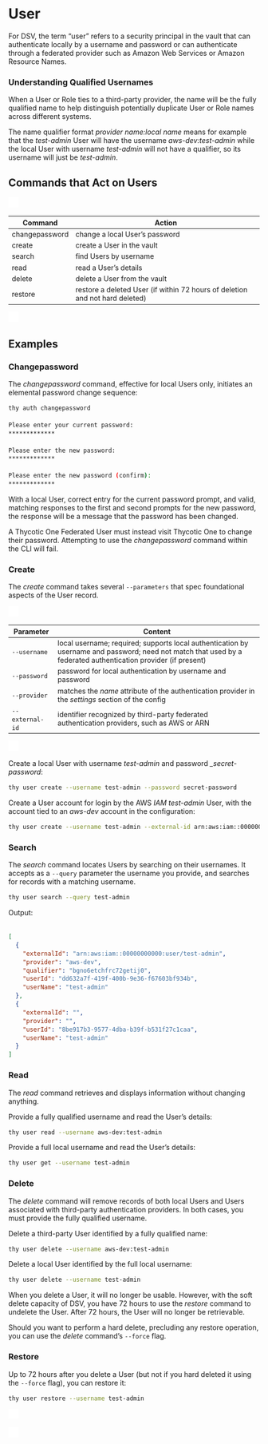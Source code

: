﻿[title]: # (User)
[tags]: # (DevOps Secrets Vault,DSV,)
[priority]: # (4200)

# User

For DSV, the term “user” refers to a security principal in the vault that can authenticate locally by a username and password or can authenticate through a federated provider such as Amazon Web Services or Amazon Resource Names.

### Understanding Qualified Usernames

When a User or Role ties to a third-party provider, the name will be the fully qualified name to help distinguish potentially duplicate User or Role names across different systems.

The name qualifier format *provider name:local name* means for example that the _test-admin_ User will have the username _aws-dev:test-admin_ while the local User with username _test-admin_ will not have a qualifier, so its username will just be _test-admin_.

## Commands that Act on Users

![](./images/spacer.png)
  
| Command        | Action                         |
| -------------- | ------------------------------ |
| changepassword | change a local User’s password |
| create         | create a User in the vault     |
| search         | find Users by username         |
| read           | read a User’s details          |
| delete         | delete a User from the vault   |
| restore        | restore a deleted User (if within 72 hours of deletion and not hard deleted) |

![](./images/spacer.png)

## Examples

### Changepassword

The *changepassword* command, effective for local Users only, initiates an elemental password change sequence:

```BASH
thy auth changepassword

Please enter your current password:
*************

Please enter the new password:
*************

Please enter the new password (confirm):
*************
```

With a local User, correct entry for the current password prompt, and valid, matching responses to the first and second prompts for the new password, the response will be a message that the password has been changed.

A Thycotic One Federated User must instead visit Thycotic One to change their password. Attempting to use the *changepassword* command within the CLI will fail.

### Create

The *create* command takes several `--parameters` that spec foundational aspects of the User record.

![](./images/spacer.png)

| Parameter       | Content |
| --------------- | ------- |
| `--username`    | local username; required; supports local authentication by username and password; need not match that used by a federated authentication provider (if present) |
| `--password`    | password for local authentication by username and password |
| `--provider`    | matches the *name* attribute of the authentication provider in the *settings* section of the config |
| `--external-id` | identifier recognized by third-party federated authentication providers, such as AWS or ARN |

![](./images/spacer.png)
  
Create a local User with username *_test-admin_* and password *_secret-password*:

```BASH
thy user create --username test-admin --password secret-password
```

Create a User account for login by the AWS *IAM _test-admin_* User, with the account tied to an *_aws-dev_* account in the configuration:

```BASH
thy user create --username test-admin --external-id arn:aws:iam::00000000000:user/test-admin --provider aws-dev
```

### Search

The *search* command locates Users by searching on their usernames. It accepts as a `--query` parameter the username you provide, and searches for records with a matching username.

```BASH
thy user search --query test-admin
```

Output:

```json

[
  {
    "externalId": "arn:aws:iam::00000000000:user/test-admin",
    "provider": "aws-dev",
    "qualifier": "bgno6etchfrc72getij0",
    "userId": "dd632a7f-419f-400b-9e36-f67603bf934b",
    "userName": "test-admin"
  },
  {
    "externalId": "",
    "provider": "",
    "userId": "8be917b3-9577-4dba-b39f-b531f27c1caa",
    "userName": "test-admin"
  }
]

```

### Read

The *read* command retrieves and displays information without changing anything.

Provide a fully qualified username and read the User’s details:

```BASH
thy user read --username aws-dev:test-admin
```

Provide a full local username and read the User’s details:

```BASH
thy user get --username test-admin
```

### Delete

The *delete* command will remove records of both local Users and Users associated with third-party authentication providers. In both cases, you must provide the fully qualified username.

Delete a third-party User identified by a fully qualified name:

```BASH
thy user delete --username aws-dev:test-admin
```

Delete a local User identified by the full local username:

```BASH
thy user delete --username test-admin
```

When you delete a User, it will no longer be usable. However, with the soft delete capacity of DSV, you have 72 hours to use the *restore* command to undelete the User. After 72 hours, the User will no longer be retrievable.

Should you want to perform a hard delete, precluding any restore operation, you can use the *delete* command’s `--force` flag.

### Restore

Up to 72 hours after you delete a User (but not if you hard deleted it using the `--force` flag), you can restore it:

```bash
thy user restore --username test-admin
```

![](./images/spacer.png)

![](./images/spacer.png)

